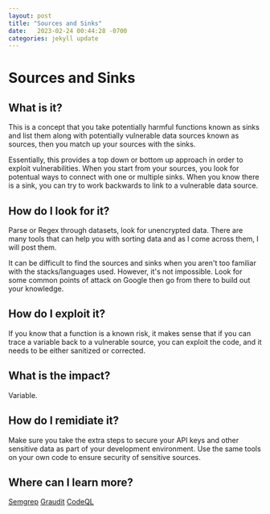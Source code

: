 ```yaml
---
layout: post
title: "Sources and Sinks"
date:   2023-02-24 00:44:28 -0700
categories: jekyll update
---
```

# **Sources and Sinks**

## What is it?

This is a concept that you take potentially harmful functions known as sinks and list them along with potentially vulnerable data sources known as sources, then you match up your sources with the sinks.

Essentially, this provides a top down or bottom up approach in order to exploit vulnerabilities.  When you start from your sources, you look for potentual ways to connect with one or multiple sinks.  When you know there is a sink, you can try to work backwards to link to a vulnerable data source.

## How do I look for it?

Parse or Regex through datasets, look for unencrypted data.  There are many tools that can help you with sorting data and as I come across them, I will post them.

It can be difficult to find the sources and sinks when you aren't too familiar with the stacks/languages used.  However, it's not impossible.  Look for some common points of attack on Google then go from there to build out your knowledge.

## How do I exploit it?

If you know that a function is a known risk, it makes sense that if you can trace a variable back to a vulnerable source, you can exploit the code, and it needs to be either sanitized or corrected.

## What is the impact?

Variable.

## How do I remidiate it?

Make sure you take the extra steps to secure your API keys and other sensitive data as part of your development environment.  Use the same tools on your own code to ensure security of sensitive sources.

## Where can I learn more?

[Semgrep](https://semgrep.dev/)
[Graudit](https://github.com/wireghoul/graudit)
[CodeQL](https://codeql.github.com/)